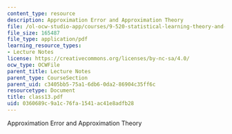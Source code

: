 ```yaml
---
content_type: resource
description: Approximation Error and Approximation Theory
file: /ol-ocw-studio-app/courses/9-520-statistical-learning-theory-and-applications-spring-2003/0360689c9a1c76fa1541ac41e8adfb28_class13.pdf
file_size: 165487
file_type: application/pdf
learning_resource_types:
- Lecture Notes
license: https://creativecommons.org/licenses/by-nc-sa/4.0/
ocw_type: OCWFile
parent_title: Lecture Notes
parent_type: CourseSection
parent_uid: c3405bb5-75a1-6db6-0da2-86904c35ff6c
resourcetype: Document
title: class13.pdf
uid: 0360689c-9a1c-76fa-1541-ac41e8adfb28
---
```

Approximation Error and Approximation Theory